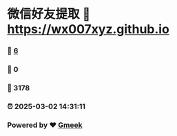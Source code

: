 # 微信好友提取 :link: https://wx007xyz.github.io 
### :page_facing_up: [6](https://wx007xyz.github.io/tag.html) 
### :speech_balloon: 0 
### :hibiscus: 3178 
### :alarm_clock: 2025-03-02 14:31:11 
### Powered by :heart: [Gmeek](https://github.com/Meekdai/Gmeek)
